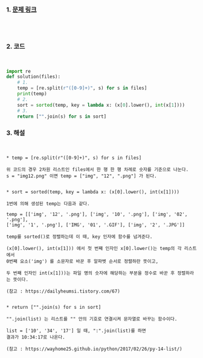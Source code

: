 
### 1. [문제 링크](https://programmers.co.kr/learn/courses/30/lessons/17686)

<br><br>

### 2. 코드 
<br>

```py
import re
def solution(files):
    # 1.
    temp = [re.split(r"([0-9]+)", s) for s in files]
    print(temp)
    # 2.
    sort = sorted(temp, key = lambda x: (x[0].lower(), int(x[1])))
    # 3.
    return ["".join(s) for s in sort]
```

### 3. 해설

<br>
  
    * temp = [re.split(r"([0-9]+)", s) for s in files]
    
    위 코드의 경우 2차원 리스트인 files에서 한 행 한 행 차례로 숫자를 기준으로 나눈다. 
    s = "img12.png" 이면 temp = ["img", "12", ".png"] 가 된다. 
    
    
    * sort = sorted(temp, key = lambda x: (x[0].lower(), int(x[1])))
    
    1번에 의해 생성된 temp는 다음과 같다.
    
    temp = [['img', '12', '.png'], ['img', '10', '.png'], ['img', '02', '.png'], 
    ['img', '1', '.png'], ['IMG', '01', '.GIF'], ['img', '2', '.JPG']]
    
    temp를 sorted()로 정렬하는데 이 때, key 인자에 함수를 넘겨준다. 
    
    (x[0].lower(), int(x[1])) 에서 첫 번째 인자인 x[0].lower()는 temp의 각 리스트에서 
    0번째 요소('img') 를 소문자로 바꾼 후 알파벳 순서로 정렬하란 뜻이고, 
    
    두 번째 인자인 int(x[1]))는 파일 명의 숫자에 해당하는 부분을 정수로 바꾼 후 정렬하라는 뜻이다.
    
    (참고 : https://dailyheumsi.tistory.com/67)
    
    
    * return ["".join(s) for s in sort]
    
    "".join(list) 는 리스트를 "" 안의 기호로 연결시켜 문자열로 바꾸는 함수이다. 
    
    list = ['10', '34', '17'] 일 때, ":".join(list)를 하면
    결과가 10:34:17로 나온다. 
    
    (참고 : https://wayhome25.github.io/python/2017/02/26/py-14-list/)
    

